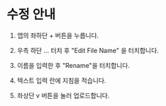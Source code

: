 # 수정 안내

1. 앱의 좌하단 + 버튼을 누릅니다.

2. 우측 하단 … 터치 후 "Edit File Name" 을 터치합니다.

3. 이름을 입력한 후 "Rename"을 터치합니다.

4. 텍스트 입력 란에 지침을 적습니다.

5. 좌상단 v 버튼을 눌러 업로드합니다.
